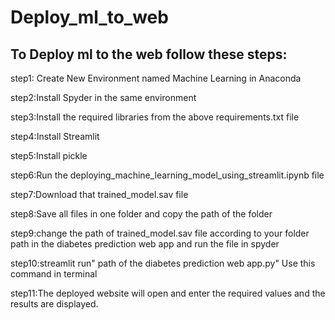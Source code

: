 # Deploy_ml_to_web

## To Deploy ml to the web follow these steps:

step1: Create New Environment named Machine Learning in Anaconda

step2:Install Spyder in the same environment

step3:Install the required libraries from the above requirements.txt file

step4:Install Streamlit

step5:Install pickle

step6:Run the deploying_machine_learning_model_using_streamlit.ipynb file

step7:Download that trained_model.sav file 

step8:Save all files in one folder and copy the path of the folder

step9:change the path of trained_model.sav file according to your folder path in the diabetes prediction web app and run the file in spyder

step10:streamlit run" path of the diabetes prediction web app.py" Use this command in terminal 

step11:The deployed website will open and enter the required values and the results are displayed.


